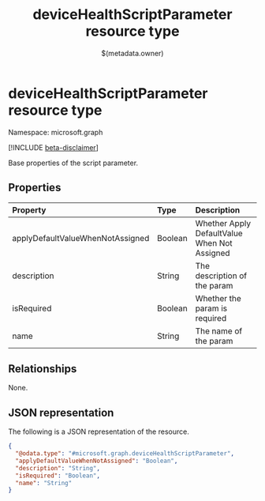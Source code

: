 ﻿---
title: "deviceHealthScriptParameter resource type"
description: "Base properties of the script parameter."
localization_priority: Normal
author: "$(metadata.owner)"
ms.prod: ""
doc_type: "resourcePageType"
---

# deviceHealthScriptParameter resource type

Namespace: microsoft.graph

[!INCLUDE [beta-disclaimer](../../includes/beta-disclaimer.md)]

Base properties of the script parameter.

## Properties

| Property                         | Type    | Description                                  |
| :------------------------------- | :------ | :------------------------------------------- |
| applyDefaultValueWhenNotAssigned | Boolean | Whether Apply DefaultValue When Not Assigned |
| description                      | String  | The description of the param                 |
| isRequired                       | Boolean | Whether the param is required                |
| name                             | String  | The name of the param                        |

## Relationships

None.

## JSON representation

The following is a JSON representation of the resource.

<!-- {
  "blockType": "resource",
  "@odata.type": "microsoft.graph.deviceHealthScriptParameter",
}
-->

```json
{
  "@odata.type": "#microsoft.graph.deviceHealthScriptParameter",
  "applyDefaultValueWhenNotAssigned": "Boolean",
  "description": "String",
  "isRequired": "Boolean",
  "name": "String"
}
```